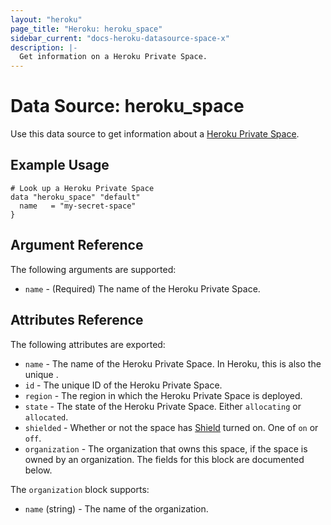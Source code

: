 ```yaml
---
layout: "heroku"
page_title: "Heroku: heroku_space"
sidebar_current: "docs-heroku-datasource-space-x"
description: |-
  Get information on a Heroku Private Space.
---
```


# Data Source: heroku_space

Use this data source to get information about a [Heroku Private Space](https://www.heroku.com/private-spaces).

## Example Usage

```hcl
# Look up a Heroku Private Space
data "heroku_space" "default"
  name   = "my-secret-space"
}
```

## Argument Reference

The following arguments are supported:

* `name` - (Required) The name of the Heroku Private Space.

## Attributes Reference

The following attributes are exported:

* `name` - The name of the Heroku Private Space. In Heroku, this is also the unique .
* `id` - The unique ID of the Heroku Private Space.
* `region` - The region in which the Heroku Private Space is deployed.
* `state` - The state of the Heroku Private Space. Either `allocating` or `allocated`.
* `shielded` - Whether or not the space has [Shield](https://devcenter.heroku.com/articles/private-spaces#shield-private-spaces) turned on. One of `on` or `off`.
* `organization` - The organization that owns this space, if the space is owned by an organization. The fields for this block are documented below.

The `organization` block supports:

* `name` (string) - The name of the organization.
